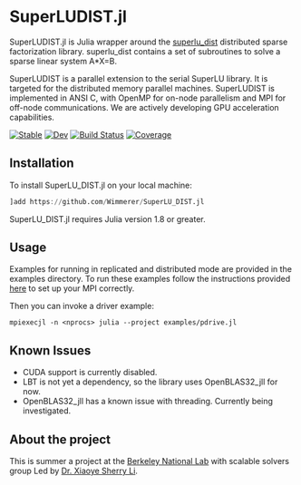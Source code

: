 # SuperLUDIST.jl

SuperLUDIST.jl is Julia wrapper around the [superlu_dist](https://github.com/xiaoyeli/superlu_dist) distributed sparse factorization library. superlu_dist contains a set of subroutines to solve a sparse linear system A*X=B.

SuperLUDIST is a parallel extension to the serial SuperLU library. It is targeted for the distributed memory parallel machines. SuperLUDIST is implemented in ANSI C, with OpenMP for on-node parallelism and MPI for off-node communications. We are actively developing GPU acceleration capabilities.

[![Stable](https://img.shields.io/badge/docs-stable-blue.svg)](https://aa25desh.github.io/SuperLUDIST.jl/stable/)
[![Dev](https://img.shields.io/badge/docs-dev-blue.svg)](https://aa25desh.github.io/SuperLUDIST.jl/dev/)
[![Build Status](https://github.com/aa25desh/SuperLUDIST.jl/actions/workflows/CI.yml/badge.svg?branch=main)](https://github.com/aa25desh/SuperLUDIST.jl/actions/workflows/CI.yml?query=branch%3Amain)
[![Coverage](https://codecov.io/gh/aa25desh/SuperLUDIST.jl/branch/main/graph/badge.svg)](https://codecov.io/gh/aa25desh/SuperLUDIST.jl)


## Installation
To install SuperLU_DIST.jl on your local machine:
```julia
]add https://github.com/Wimmerer/SuperLU_DIST.jl
```
SuperLU_DIST.jl requires Julia version 1.8 or greater.

## Usage
Examples for running in replicated and distributed mode are provided in the examples directory. To run these examples
follow the instructions provided [here](https://juliaparallel.org/MPI.jl/latest/configuration/) to set up your MPI correctly.

Then you can invoke a driver example:
```
mpiexecjl -n <nprocs> julia --project examples/pdrive.jl
```

## Known Issues
- CUDA support is currently disabled.
- LBT is not yet a dependency, so the library uses OpenBLAS32_jll for now.
- OpenBLAS32_jll has a known issue with threading. Currently being investigated.

## About the project
This is summer a project at the [Berkeley National Lab](https://www.lbl.gov) with scalable solvers group Led by [Dr. Xiaoye Sherry Li](https://crd.lbl.gov/divisions/amcr/applied-mathematics-dept/scalable-solvers/members/staff-members/xiaoye-li/).

